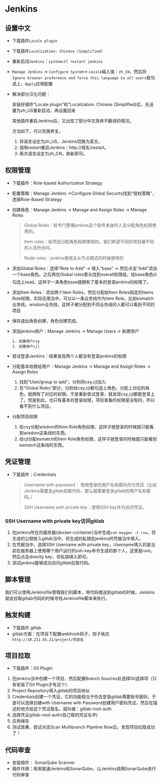 # Jenkins
## 设置中文

- 下载插件`Locale plugin`

- 下载插件`Localization: Chinese (Simplified)`

- 重新启动`Jenkins`：`systemctl restart jenkins`

- `Manage Jenkins` -> `Configure System`-> `Locale`输入值：`zh_CN`，然后将`Ignore browser preference and force this language to all users`框勾选上，`Apply`应用配置

- 解决部分汉化问题：

  安装好插件“Locale plugin”和“Localization: Chinese (Simplified)后，先设置为zh_US重新启动，再设置回来

  其他插件重启Jenkins后，又出现了部分中文简体不翻译的情况。

  方法如下，可以完美修复。

  1. 将语言设定为zh_US，Jenkins切换为英文。
  2. 调用restart重启Jenkins：http://域名/restart。
  3.  再次语言设定为zh_CN，刷新即可。

## 权限管理

- 下载插件：Role-based Authorization Strategy

- 配置策略：Manage Jenkins ->Configure Global Security找到“授权策略”，选择Role-Based Strategy

- 创建角色：Manage Jenkins -> Manage and Assign Roles -> Manage Roles

  > Global Roles：给专门管理jenkins这个软件本身的人去分配角色权限使用的。
  >
  > Item roles：给项目分配角色权限使用的。我们希望不同的项目被不同的人员所访问。
  >
  > Node roles：jenkins使用主从节点模式的时候使用的

- 添加Global Roles：选择“Role to Add” -> 填入“base” -> 然后点击"Add"添加一个base角色。之后再在Global roles里头找到overall权限组，给base角色☑️勾选上read。这样子一来角色base就拥有了基本的登录jenkins的权限了。

- 添加Item Roles：添加两个Item Roles，然后分配给Item Roles指定的Items Role权限。实际应用当中，可以以一条业务线作为item Role。比如esmatch业务线，wisdom业务线，这样子被分配到不同业务线的人都可以看到不同的项目

- 保存退出角色创建，角色创建完成。

- 添加jenkins用户：Manage Jenkins -> Manage Users -> 新建用户

  ```shell
  1. 创建用户csy
  2. 创建用户cjl
  ```

- 尝试登录Jenkins：结果发现两个人都没有登录jenkins的权限

- 分配基本权限给用户：Manage Jenkins -> Manage and Assign Roles -> Assign Roles

  1. 找到“User/group to add”，分别将csy,cjl加入
  2. 在“Global Roles”部分，分别给csy,cjl都勾选上角色，分配上对应的角色，就拥有了对应的权限。于是重新尝试登录，就发现csy,cjl都能登录上了。但是到此，也只有基本的登录权限，项目查看的权限是没有的，所以看不到什么项目。

- 分配项目权限

  1. 给csy分配wisdom的Item Role角色权限，这样子她登录的时候就只能看到wisdom这条线的东西。
  2. 给cjl分配esmatch的Item Role角色权限，这样子她登录的时候就只能看到esmatch这条线的东西。

## 凭证管理

- 下载插件：Credentials

  > Username with password： 使用登录的用户名和密码作为凭证（比如Jenkins需要去gitlab拉取代码，那么就需要登录gitlab的用户名和密码。）
  >
  > SSH Username with private key：使用SSH key作为访问凭证。

###      SSH Username with private key访问gitlab

1. 在jenkins所在的服务器(docker-container)当中生成`ssh-keygen -t rsa`，将生成的公钥放入gitlab当中，将生成的私钥在jenkins的凭据当中填入。
2. 在凭据当中，选择SSH Username with private key，Username填入的是当前在服务器上使用哪个用户运行的ssh-key命令生成的那个人，这里是root。然后点击directly key，将私钥填入即可。
3. 测试jenkins能够成功访问gitlab拉取代码。

## 脚本管理

我们可以使用Jenkinsfile管理我们的脚本，带代码推送到gitlab的时候，Jenkins就会拉取gitlab代码的时候寻找Jenkinsfile脚本来执行。

## 触发构建

- 下载插件 gitlab
- gitlab方面：在项目下配置webhook钩子，钩子格式`http://10.211.55.21/project/项目名`

## 项目拉取

- 下载插件：Git Plugin

1. 在jenkins当中创建一个项目，然后配置Branch Sources处选择Git选择项（只有安装了Git Plugin才有这个）
2. Project Repository填入gitlab的项目地址
3. Credentials创建一个凭证，它的功能相当于你去登录gitlab需要账号密码，于是可以选择创建with  Username with Password创建用户密码凭证，然后在描述的地方给这个凭证取名，就叫做：gitlab-root-auth
4. 选择凭证gitlab-root-auth(自己取的凭证名字)
5. 应用保存
6. 测试效果，尝试点击Scan Multibranch Pipeline Now后，发现项目拉取成功了！

## 代码审查

- 安装插件： SonarQube Scanner
- 插件作用：用来联通Jenkins和SonarQube，让Jenkins调用SonarQube进行代码审查




